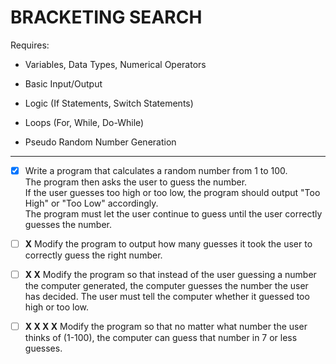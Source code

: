 # BRACKETING SEARCH

Requires:

- Variables, Data Types, Numerical Operators

- Basic Input/Output

- Logic (If Statements, Switch Statements)

- Loops (For, While, Do-While)

- Pseudo Random Number Generation

---

- [x] Write a program that calculates a random number from 1 to 100.\
The program then asks the user to guess the number.\
If the user guesses too high or too low, the program should output "Too High" or "Too Low" accordingly.\
The program must let the user continue to guess until the user correctly guesses the number.

- [ ] **X** Modify the program to output how many guesses it took the user to correctly guess the right number.

- [ ] **X X** Modify the program so that instead of the user guessing a number the computer generated, the computer guesses the number the user has decided. The user must tell the computer whether it guessed too high or too low.

- [ ] **X X X X** Modify the program so that no matter what number the user thinks of (1-100), the computer can guess that number in 7 or less guesses.